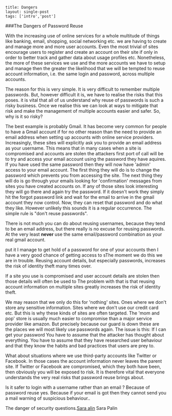 ```
title: Dangers
layout: single-post
tags: ['intro','post']

```


###The Dangers of Password Reuse

With the increasing use of online services for a whole multitude of things like banking, email, shopping, social networking etc. we are having to create and manage more and more user accounts.
Even the most trivial of sites encourage users to register and create an account on their site if only in order to better track and gather data about usage profiles etc. Nonetheless, 
the more of these services we use and the more accounts we have to setup and manage then the greater the likelihood that we will be tempted to reuse account information, i.e. the same login and password, across multiple accounts.

The reason for this is very simple. It is very difficult to remember multiple passwords. But, however difficult it is, we have to realise the risks that this poses. it is vital that all of us understand why reuse of passwords is such a risky business. Once we realise this we can look at ways to mitigate that risk and make the management of multiple accounts easier and safer.
So, why is it so risky?
     
The best example is probably Gmail. It has become very common for people to have a Gmail account if for no other reason than the need to provide an email address when setting up accounts with online service providers. Increasingly, these sites will explicitly ask you to provide an email address as your username. This means that in many cases when a site is compromised and accounts are stolen the attackers first port of call will be to try and access your email account using the password they have aquires. If you have used the same password then they will now have 'admin' access to your email account. The first thing they will do is to change the password which prevents you from accessing the site. The next thing they will do is go through your emails looking for 'confirmation' messages from sites you have created accounts on. If any of those sites look interesting they will go there and again try the password. If it doesn't work they simply hit the forgot password link and wait for the email to arrive in the gmail account they now control. Now, they can reset that password and do what they like.
However unlikely this sounds it is a regular occurrence.
The simple rule is "don't reuse passwords".
      
There is not much you can do about reusing usernames, because they tend to be an email address, but there really is no excuse for reusing passwords.
At the very least **never** use the same email/password combination as your real gmail account.


put it I manage to get hold of a password for one of your accounts then I have a very good chance of getting access to sThe moment we do this we are in trouble. Reusing account details, but especially passwords, increases the risk of identity theft many times over.</p><p>If a site you use is compromised and user account details are stolen then those details will often be used to The problem with that is that reusing account information on multiple sites greatly increases the risk of identity theft.
      
We may reason that we only do this for 'nothing' sites. Ones where we don't store any sensitive information. Sites where we don't use our credit card etc.
But this is why these kinds of sites are often targeted. The 'mom and pop' store is usually much easier to compromise than a major service provider like amazon. But precisely because our guard is down these are the places we will most likely use passwords again.
The issue is this: If I can get your password 
You have to assume that the attacker has thought about everything. You have to assume that they have researched user behaviour and that they know the habits and bad practices that users are prey to. 

What about situations where we use third-party accounts like Twitter or Facebook. In those cases the account information never leaves the parent site. If Twitter or Facebook are compromised, which they both have been, then obviously you will be exposed to risk.
It is therefore vital that everyone understands the very real risks that password reuse brings about.

Is it safer to login with a username rather than an email ?
Because of password reuse yes. Because if your email is got then 
they cannot send you a mail warning of suspicious behaviour..
      
The danger of security questions.<a href="https://en.wikipedia.org/wiki/Sarah_Palin_email_hack">Sara alin</a> Sara Palin